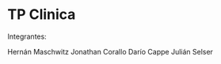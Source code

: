 TP Clinica
==========

Integrantes:

  Hernán Maschwitz
  Jonathan Corallo
  Darío Cappe
  Julián Selser
